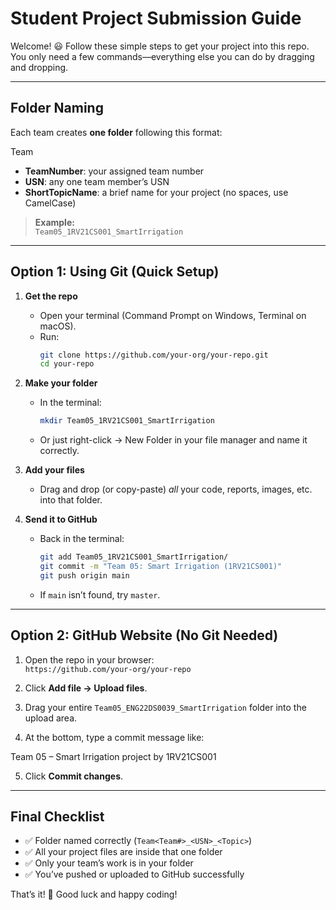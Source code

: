 # Student Project Submission Guide

Welcome! 😃 Follow these simple steps to get your project into this repo. You only need a few commands—everything else you can do by dragging and dropping.  

---

## Folder Naming

Each team creates **one folder** following this format:

Team<TeamNumber><USN><ShortTopicName>


- **TeamNumber**: your assigned team number  
- **USN**: any one team member’s USN  
- **ShortTopicName**: a brief name for your project (no spaces, use CamelCase)

> **Example:**  
> `Team05_1RV21CS001_SmartIrrigation`

---

## Option 1: Using Git (Quick Setup)

1. **Get the repo**  
   - Open your terminal (Command Prompt on Windows, Terminal on macOS).  
   - Run:
     ```bash
     git clone https://github.com/your-org/your-repo.git
     cd your-repo
     ```

2. **Make your folder**  
   - In the terminal:
     ```bash
     mkdir Team05_1RV21CS001_SmartIrrigation
     ```
   - Or just right-click → New Folder in your file manager and name it correctly.

3. **Add your files**  
   - Drag and drop (or copy-paste) *all* your code, reports, images, etc. into that folder.

4. **Send it to GitHub**  
   - Back in the terminal:
     ```bash
     git add Team05_1RV21CS001_SmartIrrigation/
     git commit -m "Team 05: Smart Irrigation (1RV21CS001)"
     git push origin main
     ```
   - If `main` isn’t found, try `master`.

---

## Option 2: GitHub Website (No Git Needed)

1. Open the repo in your browser:  
   `https://github.com/your-org/your-repo`

2. Click **Add file → Upload files**.

3. Drag your entire `Team05_ENG22DS0039_SmartIrrigation` folder into the upload area.

4. At the bottom, type a commit message like:  

Team 05 – Smart Irrigation project by 1RV21CS001


5. Click **Commit changes**.

---

## Final Checklist

- ✅ Folder named correctly (`Team<Team#>_<USN>_<Topic>`)  
- ✅ All your project files are inside that one folder  
- ✅ Only your team’s work is in your folder  
- ✅ You’ve pushed or uploaded to GitHub successfully  

That’s it! 🎉 Good luck and happy coding!